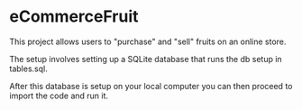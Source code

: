 # eCommerceFruit
This project allows users to "purchase" and "sell" fruits on an online store. 

The setup involves setting up a SQLite database that runs the db setup in tables.sql.

After this database is setup on your local computer you can then proceed to import the code and run it.
